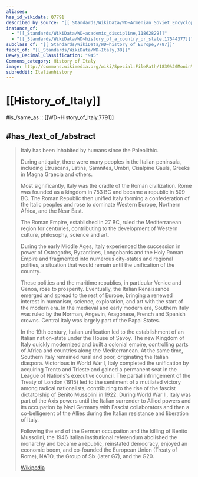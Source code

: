 ```yaml
---
aliases:
has_id_wikidata: Q7791
described_by_source: "[[_Standards/WikiData/WD~Armenian_Soviet_Encyclopedia,2657718]]"
instance_of:
  - "[[_Standards/WikiData/WD~academic_discipline,11862829]]"
  - "[[_Standards/WikiData/WD~history_of_a_country_or_state,17544377]]"
subclass_of: "[[_Standards/WikiData/WD~history_of_Europe,7787]]"
facet_of: "[[_Standards/WikiData/WD~Italy,38]]"
Dewey_Decimal_Classification: "945"
Commons_category: History of Italy
image: http://commons.wikimedia.org/wiki/Special:FilePath/1839%20Monin%20Map%20of%20Ancienne%20Italy%20Atlas%20Universel%20de%20G%C3%A9ographie%20Ancienne%20and%20Moderne.jpg
subreddit: Italianhistory
---
```


# [[History_of_Italy]] 

#is_/same_as :: [[WD~History_of_Italy,7791]] 

## #has_/text_of_/abstract 

> Italy has been inhabited by humans since the Paleolithic. 
> 
> During antiquity, there were many peoples in the Italian peninsula, including 
> Etruscans, Latins, Samnites, Umbri, Cisalpine Gauls, Greeks in Magna Graecia and others. 
> 
> Most significantly, Italy was the cradle of the Roman civilization. 
> Rome was founded as a kingdom in 753 BC and became a republic in 509 BC. 
> The Roman Republic then unified Italy forming a confederation of the Italic peoples 
> and rose to dominate Western Europe, Northern Africa, and the Near East. 
> 
> The Roman Empire, established in 27 BC, ruled the Mediterranean region for centuries, 
> contributing to the development of Western culture, philosophy, science and art.
>
> During the early Middle Ages, Italy experienced the succession in power of 
> Ostrogoths, Byzantines, Longobards and the Holy Roman Empire 
> and fragmented into numerous city-states and regional polities, 
> a situation that would remain until the unification of the country. 
> 
> These polities and the maritime republics, in particular Venice and Genoa, rose to prosperity. Eventually, the Italian Renaissance emerged and spread to the rest of Europe, bringing a renewed interest in humanism, science, exploration, and art with the start of the modern era. In the medieval and early modern era, Southern Italy was ruled by the Norman, Angevin, Aragonese, French and Spanish crowns. Central Italy was largely part of the Papal States.
>
> In the 19th century, Italian unification led to the establishment of an Italian nation-state under the House of Savoy. The new Kingdom of Italy quickly modernized and built a colonial empire, controlling parts of Africa and countries along the Mediterranean. At the same time, Southern Italy remained rural and poor, originating the Italian diaspora. Victorious in World War I, Italy completed the unification by acquiring Trento and Trieste and gained a permanent seat in the League of Nations's executive council. The partial infringement of the Treaty of London (1915) led to the sentiment of a mutilated victory among radical nationalists, contributing to the rise of the fascist dictatorship of Benito Mussolini in 1922. During World War II, Italy was part of the Axis powers until the Italian surrender to Allied powers and its occupation by Nazi Germany with Fascist collaborators and then a co-belligerent of the Allies during the Italian resistance and liberation of Italy.
>
> Following the end of the German occupation and the killing of Benito Mussolini, the 1946 Italian institutional referendum abolished the monarchy and became a republic, reinstated democracy, enjoyed an economic boom, and co-founded the European Union (Treaty of Rome), NATO, the Group of Six (later G7), and the G20.
>
> [Wikipedia](https://en.wikipedia.org/wiki/History%20of%20Italy) 

